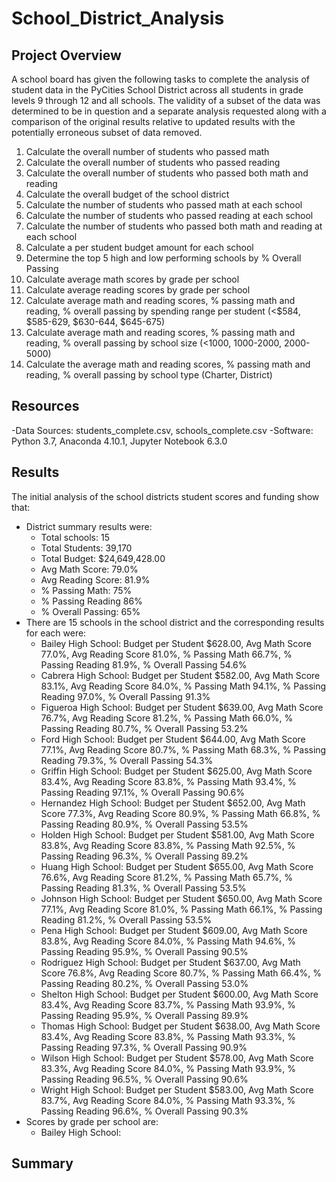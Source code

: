 # School_District_Analysis

## Project Overview
A school board has given the following tasks to complete the analysis of student data in the PyCities School District across all students in grade levels 9 through 12 and all schools. The validity of a subset of the data was determined to be in question and a separate analysis requested along with a comparison of the original results relative to updated results with the potentially erroneous subset of data removed.

1. Calculate the overall number of students who passed math
2. Calculate the overall number of students who passed reading
3. Calculate the overall number of students who passed both math and reading
4. Calculate the overall budget of the school district
5. Calculate the number of students who passed math at each school
6. Calculate the number of students who passed reading at each school
7. Calculate the number of students who passed both math and reading at each school
8. Calculate a per student budget amount for each school
9. Determine the top 5 high and low performing schools by % Overall Passing
10. Calculate average math scores by grade per school
11. Calculate average reading scores by grade per school
12. Calculate average math and reading scores, % passing math and reading, % overall passing by spending range per student (<$584, $585-629, $630-644, $645-675)
13. Calculate average math and reading scores, % passing math and reading, % overall passing by school size (<1000, 1000-2000, 2000-5000)
14. Calculate the average math and reading scores, % passing math and reading, % overall passing by school type (Charter, District)

## Resources
-Data Sources: students_complete.csv, schools_complete.csv
-Software: Python 3.7, Anaconda 4.10.1, Jupyter Notebook 6.3.0

## Results
The initial analysis of the school districts student scores and funding show that:
  - District summary results were:
    - Total schools: 15
    - Total Students: 39,170
    - Total Budget: $24,649,428.00
    - Avg Math Score: 79.0%
    - Avg Reading Score: 81.9%
    - % Passing Math: 75%
    - % Passing Reading 86%
    - % Overall Passing: 65%
  - There are 15 schools in the school district and the corresponding results for each were:
    - Bailey High School: Budget per Student $628.00, Avg Math Score 77.0%, Avg Reading Score 81.0%, % Passing Math 66.7%, % Passing Reading 81.9%, % Overall Passing 54.6%
    - Cabrera High School: Budget per Student $582.00, Avg Math Score 83.1%, Avg Reading Score 84.0%, % Passing Math 94.1%, % Passing Reading 97.0%, % Overall Passing 91.3%
    - Figueroa High School: Budget per Student $639.00, Avg Math Score 76.7%, Avg Reading Score 81.2%, % Passing Math 66.0%, % Passing Reading 80.7%, % Overall Passing 53.2%
    - Ford High School: Budget per Student $644.00, Avg Math Score 77.1%, Avg Reading Score 80.7%, % Passing Math 68.3%, % Passing Reading 79.3%, % Overall Passing 54.3%
    - Griffin High School: Budget per Student $625.00, Avg Math Score 83.4%, Avg Reading Score 83.8%, % Passing Math 93.4%, % Passing Reading 97.1%, % Overall Passing 90.6%
    - Hernandez High School: Budget per Student $652.00, Avg Math Score 77.3%, Avg Reading Score 80.9%, % Passing Math 66.8%, % Passing Reading 80.9%, % Overall Passing 53.5%
    - Holden High School: Budget per Student $581.00, Avg Math Score 83.8%, Avg Reading Score 83.8%, % Passing Math 92.5%, % Passing Reading 96.3%, % Overall Passing 89.2%
    - Huang High School: Budget per Student $655.00, Avg Math Score 76.6%, Avg Reading Score 81.2%, % Passing Math 65.7%, % Passing Reading 81.3%, % Overall Passing 53.5%
    - Johnson High School: Budget per Student $650.00, Avg Math Score 77.1%, Avg Reading Score 81.0%, % Passing Math 66.1%, % Passing Reading 81.2%, % Overall Passing 53.5%
    - Pena High School: Budget per Student $609.00, Avg Math Score 83.8%, Avg Reading Score 84.0%, % Passing Math 94.6%, % Passing Reading 95.9%, % Overall Passing 90.5%
    - Rodriguez High School: Budget per Student $637.00, Avg Math Score 76.8%, Avg Reading Score 80.7%, % Passing Math 66.4%, % Passing Reading 80.2%, % Overall Passing 53.0%
    - Shelton High School: Budget per Student $600.00, Avg Math Score 83.4%, Avg Reading Score 83.7%, % Passing Math 93.9%, % Passing Reading 95.9%, % Overall Passing 89.9%
    - Thomas High School: Budget per Student $638.00, Avg Math Score 83.4%, Avg Reading Score 83.8%, % Passing Math 93.3%, % Passing Reading 97.3%, % Overall Passing 90.9%
    - Wilson High School: Budget per Student $578.00, Avg Math Score 83.3%, Avg Reading Score 84.0%, % Passing Math 93.9%, % Passing Reading 96.5%, % Overall Passing 90.6%
    - Wright High School: Budget per Student $583.00, Avg Math Score 83.7%, Avg Reading Score 84.0%, % Passing Math 93.3%, % Passing Reading 96.6%, % Overall Passing 90.3%
  - Scores by grade per school are:
    - Bailey High School:
   

## Summary
